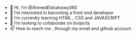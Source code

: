 - 👋 Hi, I’m @AhmedElshahawy360
- 👀 I’m interested in becoming a front end developer
- 🌱 I’m currently learning HTML , CSS and JAVASCRIPT
- 💞️ I’m looking to collaborate on brojects 
- 📫 How to reach me , through my email and github account .

<!---
AhmedElshahawy360/AhmedElshahawy360 is a ✨ special ✨ repository because its `README.md` (this file) appears on your GitHub profile.
You can click the Preview link to take a look at your changes.
--->
